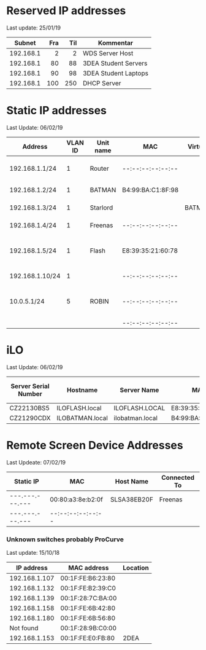 # Reserved IP addresses
Last update: 25/01/19

| Subnet    | Fra | Til | Kommentar            |
|-----------|----:|----:|----------------------|
| 192.168.1 |   2 |   2 | WDS Server Host      |
| 192.168.1 |  80 |  88 | 3DEA Student Servers |
| 192.168.1 |  90 |  98 | 3DEA Student Laptops |
| 192.168.1 | 100 | 250 | DHCP Server          |



# Static IP addresses
Last Update: 06/02/19

| Address         | VLAN ID | Unit name      | MAC               | Virtual | Comment                                    |
|-----------------|---------|----------------|-------------------|---------|--------------------------------------------|
| 192.168.1.1/24  |       1 | Router         | --:--:--:--:--:-- |         | It's the gateway and router                |
| 192.168.1.2/24  |       1 | BATMAN         | B4:99:BA:C1:8F:98 |         | WDS Server Host                            |
| 192.168.1.3/24  |       1 | Starlord       |                   | BATMAN  | Web/torrent server                         |
| 192.168.1.4/24  |       1 | Freenas        | --:--:--:--:--:-- |         | File share server                          |
| 192.168.1.5/24  |       1 | Flash          | E8:39:35:21:60:78 |         | An ESXI hyper visor management network     |
| 192.168.1.10/24 |       1 |                | --:--:--:--:--:-- |         | An IP camera                               |
| 10.0.5.1/24     |       5 | ROBIN          | --:--:--:--:--:-- |         | WDS, DHCP, DNS server (VM on BATMAN)       |
|                 |         |                | --:--:--:--:--:-- |         |                                            |



# iLO
Last Update: 06/02/19

| Server Serial Number | Hostname        | Server Name     | MAC               | Installed on machine |
|----------------------|-----------------|-----------------|-------------------|----------------------|
| CZ22130BS5           | ILOFLASH.local  | ILOFLASH.LOCAL  | E8:39:35:21:60:78 | Flash                |
| CZ21290CDX           | ILOBATMAN.local | ilobatman.local | B4:99:BA:C1:8F:9E | BATMAN               |


# Remote Screen Device Addresses
Last Updeate: 07/02/19

| Static IP       | MAC               | Host Name   | Connected To           |
|-----------------|-------------------|-------------|------------------------|
| ---.---.---.--- | 00:80:a3:8e:b2:0f | SLSA38EB20F | Freenas                |
| ---.---.---.--- | --:--:--:--:--:-- |             |                        |

### Unknown switches probably ProCurve
Last update: 15/10/18

| IP address    | MAC address       |Location|
|---------------|-------------------|--------|
| 192.168.1.107 | 00:1F:FE:B6:23:80 |        |
| 192.168.1.132 | 00:1F:FE:B2:39:C0 |        |
| 192.168.1.139 | 00:1F:28:7C:BA:00 |        |
| 192.168.1.158 | 00:1F:FE:6B:42:80 |        |
| 192.168.1.180 | 00:1F:FE:6B:56:80 |        |
| Not found     | 00:1F:28:9B:C0:00 |        |
| 192.168.1.153 | 00:1F:FE:E0:FB:80 |  2DEA  |


